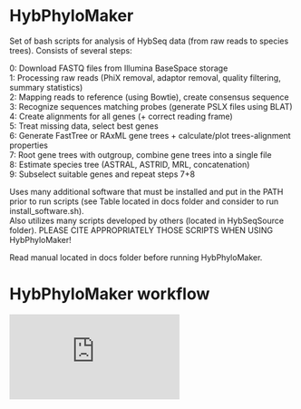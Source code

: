 # HybPhyloMaker
   
Set of bash scripts for analysis of HybSeq data (from raw reads to species trees). Consists of several steps:   
  

0: Download FASTQ files from Illumina BaseSpace storage  
1: Processing raw reads (PhiX removal, adaptor removal, quality filtering, summary statistics)  
2: Mapping reads to reference (using Bowtie), create consensus sequence  
3: Recognize sequences matching probes (generate PSLX files using BLAT)  
4: Create alignments for all genes (+ correct reading frame)  
5: Treat missing data, select best genes  
6: Generate FastTree or RAxML gene trees + calculate/plot trees-alignment properties  
7: Root gene trees with outgroup, combine gene trees into a single file  
8: Estimate species tree (ASTRAL, ASTRID, MRL, concatenation)  
9: Subselect suitable genes and repeat steps 7+8 
  
Uses many additional software that must be installed and put in the PATH prior to run scripts (see Table located in docs folder and consider to run install_software.sh).  
Also utilizes many scripts developed by others (located in HybSeqSource folder). PLEASE CITE APPROPRIATELY THOSE SCRIPTS WHEN USING HybPhyloMaker!  

Read manual located in docs folder before running HybPhyloMaker.  
  
  
  
# HybPhyloMaker workflow
![HybPhyloMaker workflow](https://github.com/tomas-fer/HybPhyloMaker/blob/master/docs/HybPhyloMaker_software.pdf)
